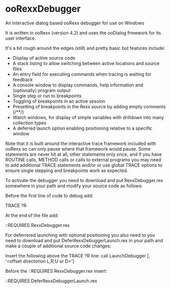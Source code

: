 # ooRexxDebugger

An interactive dialog based ooRexx debugger for use on Windows

It is written in ooRexx (version 4.2) and uses the ooDialog frmework for its user interface.

It's a bit rough around the edges (still) and pretty basic but features include:

- Display of active source code
- A stack listing to allow switching between active locations and source files
- An entry field for executing commands when tracing is waiting for feedback
- A console window to display commands, help information and (optionally) program output 
- Single step or run to breakpoints
- Toggling of breakpoints in an active session
- Presetting of breakpoints in the Rexx source by adding  empty comments (/**/)
- Watch windows, for display of simple variables with drilldown into many collection types
- A deferred launch option enabling positioning relative to a specific window

Note that it is built around the  interactive trace framework included with ooRexx so can only pause
where that framework would pause. Some statements are never hit at all, other statements only once, 
and if you have ROUTINE calls, METHOD calls or calls to external programs you may need to add additional 
TRACE statements and/or or use global TRACE options to ensure single stepping and breakpoints work as expected.

To  activate the debugger you need to download and put RexxDebugger.rex somewhere in your path
and modify your source code as follows:

Before the first line of code to debug add:
  
  TRACE ?R
  
At the end of the file add:

  ::REQUIRES RexxDebugger.rex
  
For deferrered launching with optional positioning you also need to you need to download and put
DeferRexxDebuggerLaunch.rex in your path and make a couple of additional source code changes:

Insert the following above the TRACE ?R line:
  call LaunchDebugger [<parentWindowName>, '<offset directorion L,R,U or D>']

Before the ::REQUIRES RexxDebugger.rex insert:

  ::REQUIRES DeferRexxDebuggerLaunch.rex
